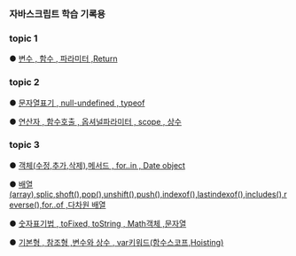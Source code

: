 
### 자바스크립트 학습 기록용

### topic 1

● [변수 , 함수 , 파라미터 ,Return](https://github.com/KimMyeongSu/JS/blob/main/CodeitJS/topic1/index.js)

### topic 2
● [문자열표기 , null-undefined , typeof](https://github.com/KimMyeongSu/JS/blob/main/CodeitJS/topic2/DataType.js)

● [연산자 , 함수호출 , 옵셔널파라미터 , scope , 상수](https://github.com/KimMyeongSu/JS/blob/main/CodeitJS/topic2/abstracion.js)

### topic 3
● [객체(수정,추가,삭제),메서드 , for..in , Date object ](https://github.com/KimMyeongSu/JS/blob/main/CodeitJS/topic3/object.js)

● [배열(array),splic,shoft(),pop(),unshift(),push(),indexof(),lastindexof(),includes(),reverse(),for..of  ,다차원 배열](https://github.com/KimMyeongSu/JS/blob/main/CodeitJS/topic3/array.js)

● [숫자표기법 , toFixed, toString , Math객체 ,문자열](https://github.com/KimMyeongSu/JS/blob/main/CodeitJS/topic3/datatype2.js)

● [기본형 , 참조형 ,변수와 상수 , var키워드(함수스코프,Hoisting)](https://github.com/KimMyeongSu/JS/blob/main/CodeitJS/topic3/datatype3.js)

